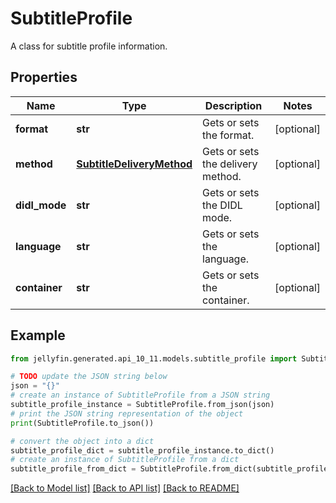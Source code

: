 # SubtitleProfile

A class for subtitle profile information.

## Properties

Name | Type | Description | Notes
------------ | ------------- | ------------- | -------------
**format** | **str** | Gets or sets the format. | [optional] 
**method** | [**SubtitleDeliveryMethod**](SubtitleDeliveryMethod.md) | Gets or sets the delivery method. | [optional] 
**didl_mode** | **str** | Gets or sets the DIDL mode. | [optional] 
**language** | **str** | Gets or sets the language. | [optional] 
**container** | **str** | Gets or sets the container. | [optional] 

## Example

```python
from jellyfin.generated.api_10_11.models.subtitle_profile import SubtitleProfile

# TODO update the JSON string below
json = "{}"
# create an instance of SubtitleProfile from a JSON string
subtitle_profile_instance = SubtitleProfile.from_json(json)
# print the JSON string representation of the object
print(SubtitleProfile.to_json())

# convert the object into a dict
subtitle_profile_dict = subtitle_profile_instance.to_dict()
# create an instance of SubtitleProfile from a dict
subtitle_profile_from_dict = SubtitleProfile.from_dict(subtitle_profile_dict)
```
[[Back to Model list]](../README.md#documentation-for-models) [[Back to API list]](../README.md#documentation-for-api-endpoints) [[Back to README]](../README.md)


